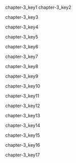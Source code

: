 chapter-3_key1
chapter-3_key2


chapter-3_key3


chapter-3_key4


chapter-3_key5


chapter-3_key6


chapter-3_key7


chapter-3_key8


chapter-3_key9


chapter-3_key10


chapter-3_key11


chapter-3_key12


chapter-3_key13


chapter-3_key14


chapter-3_key15


chapter-3_key16


chapter-3_key17
